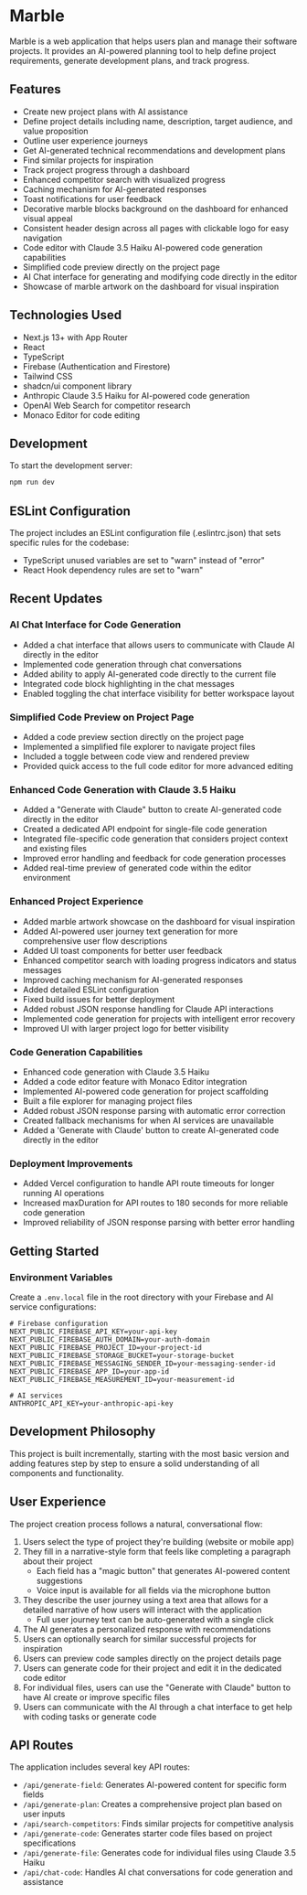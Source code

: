 # Marble

Marble is a web application that helps users plan and manage their software projects. It provides an AI-powered planning tool to help define project requirements, generate development plans, and track progress.

## Features

- Create new project plans with AI assistance
- Define project details including name, description, target audience, and value proposition
- Outline user experience journeys
- Get AI-generated technical recommendations and development plans
- Find similar projects for inspiration
- Track project progress through a dashboard
- Enhanced competitor search with visualized progress
- Caching mechanism for AI-generated responses
- Toast notifications for user feedback
- Decorative marble blocks background on the dashboard for enhanced visual appeal
- Consistent header design across all pages with clickable logo for easy navigation
- Code editor with Claude 3.5 Haiku AI-powered code generation capabilities
- Simplified code preview directly on the project page
- AI Chat interface for generating and modifying code directly in the editor
- Showcase of marble artwork on the dashboard for visual inspiration

## Technologies Used

- Next.js 13+ with App Router
- React
- TypeScript
- Firebase (Authentication and Firestore)
- Tailwind CSS
- shadcn/ui component library
- Anthropic Claude 3.5 Haiku for AI-powered code generation
- OpenAI Web Search for competitor research
- Monaco Editor for code editing

## Development

To start the development server:

```bash
npm run dev
```

## ESLint Configuration

The project includes an ESLint configuration file (.eslintrc.json) that sets specific rules for the codebase:
- TypeScript unused variables are set to "warn" instead of "error"
- React Hook dependency rules are set to "warn"

## Recent Updates

### AI Chat Interface for Code Generation
- Added a chat interface that allows users to communicate with Claude AI directly in the editor
- Implemented code generation through chat conversations
- Added ability to apply AI-generated code directly to the current file
- Integrated code block highlighting in the chat messages
- Enabled toggling the chat interface visibility for better workspace layout

### Simplified Code Preview on Project Page
- Added a code preview section directly on the project page
- Implemented a simplified file explorer to navigate project files
- Included a toggle between code view and rendered preview
- Provided quick access to the full code editor for more advanced editing

### Enhanced Code Generation with Claude 3.5 Haiku
- Added a "Generate with Claude" button to create AI-generated code directly in the editor
- Created a dedicated API endpoint for single-file code generation
- Integrated file-specific code generation that considers project context and existing files
- Improved error handling and feedback for code generation processes
- Added real-time preview of generated code within the editor environment

### Enhanced Project Experience
- Added marble artwork showcase on the dashboard for visual inspiration
- Added AI-powered user journey text generation for more comprehensive user flow descriptions
- Added UI toast components for better user feedback
- Enhanced competitor search with loading progress indicators and status messages
- Improved caching mechanism for AI-generated responses
- Added detailed ESLint configuration
- Fixed build issues for better deployment
- Added robust JSON response handling for Claude API interactions
- Implemented code generation for projects with intelligent error recovery
- Improved UI with larger project logo for better visibility

### Code Generation Capabilities
- Enhanced code generation with Claude 3.5 Haiku
- Added a code editor feature with Monaco Editor integration
- Implemented AI-powered code generation for project scaffolding
- Built a file explorer for managing project files
- Added robust JSON response parsing with automatic error correction
- Created fallback mechanisms for when AI services are unavailable
- Added a 'Generate with Claude' button to create AI-generated code directly in the editor

### Deployment Improvements
- Added Vercel configuration to handle API route timeouts for longer running AI operations
- Increased maxDuration for API routes to 180 seconds for more reliable code generation
- Improved reliability of JSON response parsing with better error handling

## Getting Started

### Environment Variables

Create a `.env.local` file in the root directory with your Firebase and AI service configurations:

```
# Firebase configuration
NEXT_PUBLIC_FIREBASE_API_KEY=your-api-key
NEXT_PUBLIC_FIREBASE_AUTH_DOMAIN=your-auth-domain
NEXT_PUBLIC_FIREBASE_PROJECT_ID=your-project-id
NEXT_PUBLIC_FIREBASE_STORAGE_BUCKET=your-storage-bucket
NEXT_PUBLIC_FIREBASE_MESSAGING_SENDER_ID=your-messaging-sender-id
NEXT_PUBLIC_FIREBASE_APP_ID=your-app-id
NEXT_PUBLIC_FIREBASE_MEASUREMENT_ID=your-measurement-id

# AI services
ANTHROPIC_API_KEY=your-anthropic-api-key
```

## Development Philosophy

This project is built incrementally, starting with the most basic version and adding features step by step to ensure a solid understanding of all components and functionality.

## User Experience

The project creation process follows a natural, conversational flow:

1. Users select the type of project they're building (website or mobile app)
2. They fill in a narrative-style form that feels like completing a paragraph about their project
   - Each field has a "magic button" that generates AI-powered content suggestions
   - Voice input is available for all fields via the microphone button
3. They describe the user journey using a text area that allows for a detailed narrative of how users will interact with the application
   - Full user journey text can be auto-generated with a single click
4. The AI generates a personalized response with recommendations
5. Users can optionally search for similar successful projects for inspiration
6. Users can preview code samples directly on the project details page 
7. Users can generate code for their project and edit it in the dedicated code editor
8. For individual files, users can use the "Generate with Claude" button to have AI create or improve specific files
9. Users can communicate with the AI through a chat interface to get help with coding tasks or generate code

## API Routes

The application includes several key API routes:

- `/api/generate-field`: Generates AI-powered content for specific form fields
- `/api/generate-plan`: Creates a comprehensive project plan based on user inputs
- `/api/search-competitors`: Finds similar projects for competitive analysis
- `/api/generate-code`: Generates starter code files based on project specifications
- `/api/generate-file`: Generates code for individual files using Claude 3.5 Haiku
- `/api/chat-code`: Handles AI chat conversations for code generation and assistance
